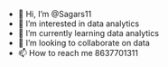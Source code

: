 - 👋 Hi, I’m @Sagars11
- 👀 I’m interested in data analytics
- 🌱 I’m currently learning data analytics
- 💞️ I’m looking to collaborate on data
- 📫 How to reach me 8637701311

<!---
Sagars11/Sagars11 is a ✨ special ✨ repository because its `README.md` (this file) appears on your GitHub profile.
You can click the Preview link to take a look at your changes.
--->
